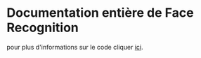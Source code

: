 ﻿# Documentation entière de Face Recognition 

pour plus d'informations sur le code cliquer [ici]('https://face-recognition.readthedocs.io/en/latest/face_recognition.html).